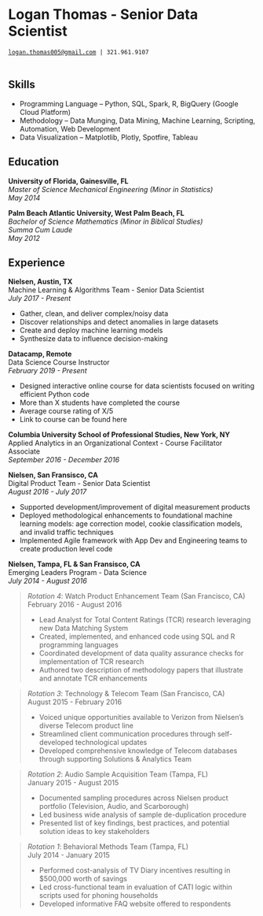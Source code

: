 # Logan Thomas - Senior Data Scientist
[`logan.thomas005@gmail.com`](mailto:logan.thomas005@gmail.com)` | 321.961.9107` <br/> <br/>

## Skills
- Programming Language &ndash; Python, SQL, Spark, R, BigQuery (Google Cloud Platform)  
- Methodology &ndash; Data Munging, Data Mining, Machine Learning, Scripting, Automation, Web Development  
- Data Visualization &ndash; Matplotlib, Plotly, Spotfire, Tableau  


## Education
**University of Florida, Gainesville, FL**  
*Master of Science Mechanical Engineering (Minor in Statistics)*  
*May 2014*  

**Palm Beach Atlantic University, West Palm Beach, FL**  
*Bachelor of Science Mathematics (Minor in Biblical Studies)*  
*Summa Cum Laude*  
*May 2012*


## Experience
**Nielsen, Austin, TX**  
Machine Learning & Algorithms Team - Senior Data Scientist  
*July 2017 - Present*  
- Gather, clean, and deliver complex/noisy data
- Discover relationships and detect anomalies in large datasets
- Create and deploy machine learning models
- Synthesize data to influence decision-making

**Datacamp, Remote**  
Data Science Course Instructor  
*February 2019 - Present*  
- Designed interactive online course for data scientists focused on writing efficient Python code
- More than X students have completed the course
- Average course rating of X/5
- Link to course can be found here

**Columbia University School of Professional Studies, New York, NY**  
Applied Analytics in an Organizational Context - Course Facilitator Associate  
*September 2016 - December 2016*

**Nielsen, San Fransisco, CA**  
Digital Product Team - Senior Data Scientist  
*August 2016 - July 2017*
- Supported development/improvement of digital measurement products
- Deployed methodological enhancements to foundational machine learning models: age correction model, cookie classification models, and invalid traffic techniques
- Implemented Agile framework with App Dev and Engineering teams to create production level code

**Nielsen, Tampa, FL & San Fransisco, CA**  
Emerging Leaders Program - Data Science  
*July 2014 - August 2016*  
> _Rotation 4_: Watch Product Enhancement Team (San Francisco, CA)  
> February 2016 - August 2016  
> - Lead Analyst for Total Content Ratings (TCR) research leveraging new Data Matching System
> - Created, implemented, and enhanced code using SQL and R programming languages
> - Coordinated development of data quality assurance checks for implementation of TCR research
> - Authored two description of methodology papers that illustrate and annotate TCR enhancements

> _Rotation 3_: Technology & Telecom Team (San Francisco, CA)   
> August 2015 - February 2016  
> - Voiced unique opportunities available to Verizon from Nielsen’s diverse Telecom product line
> - Streamlined client communication procedures through self-developed technological updates
> - Developed comprehensive knowledge of Telecom databases through supporting Solutions & Analytics Team

> _Rotation 2_: Audio Sample Acquisition Team (Tampa, FL)  
> January 2015 - August 2015  
> - Documented sampling procedures across Nielsen product portfolio (Television, Audio, and Scarborough)
> - Led business wide analysis of sample de-duplication procedure
> - Presented list of key findings, best practices, and potential solution ideas to key stakeholders

> _Rotation 1_: Behavioral Methods Team (Tampa, FL)   
> July 2014 - January 2015  
> - Performed cost-analysis of TV Diary incentives resulting in $500,000 worth of savings
> - Led cross-functional team in evaluation of CATI logic within scripts used for phoning households
> - Developed informative FAQ website offered to respondents 






